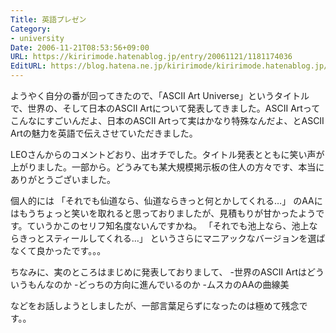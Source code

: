 ```yaml
---
Title: 英語プレゼン
Category:
- university
Date: 2006-11-21T08:53:56+09:00
URL: https://kiririmode.hatenablog.jp/entry/20061121/1181174036
EditURL: https://blog.hatena.ne.jp/kiririmode/kiririmode.hatenablog.jp/atom/entry/8454420450078217902
---
```


ようやく自分の番が回ってきたので、「ASCII Art Universe」というタイトルで、世界の、そして日本のASCII Artについて発表してきました。ASCII Artってこんなにすごいんだよ、日本のASCII Artって実はかなり特殊なんだよ、とASCII Artの魅力を英語で伝えさせていただきました。


LEOさんからのコメントどおり、出オチでした。タイトル発表とともに笑い声が上がりました。一部から。どうみても某大規模掲示板の住人の方々です、本当にありがとうございました。


個人的には
「それでも仙道なら、仙道ならきっと何とかしてくれる…」
のAAにはもうちょっと笑いを取れると思っておりましたが、見積もりが甘かったようです。ていうかこのセリフ知名度ないんですかね。
「それでも池上なら、池上ならきっとスティールしてくれる…」
というさらにマニアックなバージョンを選ばなくて良かったです。。。

ちなみに、実のところはまじめに発表しておりまして、
-世界のASCII Artはどういうもんなのか
-どっちの方向に進んでいるのか
-ムスカのAAの曲線美

などをお話しようとしましたが、一部言葉足らずになったのは極めて残念です。。
